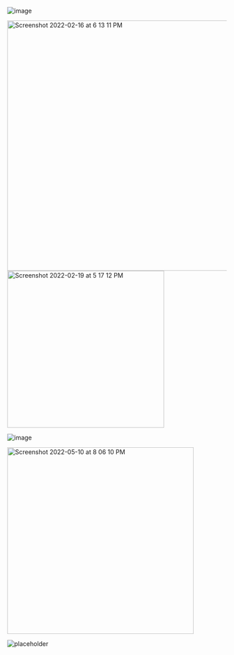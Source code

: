 

![image](https://user-images.githubusercontent.com/77092646/159104642-78136691-7a08-4c14-bf40-c2ac3428a6cf.png)

<img width="574" alt="Screenshot 2022-02-16 at 6 13 11 PM" src="https://user-images.githubusercontent.com/77092646/154266918-83575622-3fc9-4ee6-ad53-1dbf092e9b00.png">

<img width="360" alt="Screenshot 2022-02-19 at 5 17 12 PM" src="https://user-images.githubusercontent.com/77092646/154799461-31fd6930-552a-40d2-8aed-579322efef17.png">

![image](https://user-images.githubusercontent.com/77092646/158541581-197ec71d-9962-431c-8a48-3448c51c4a2e.png)


<img width="428" alt="Screenshot 2022-05-10 at 8 06 10 PM" src="https://user-images.githubusercontent.com/77092646/167654505-370d0878-cb40-48a8-85ca-b8294d121912.png">


![placeholder](https://user-images.githubusercontent.com/77092646/205445288-12e2b071-d064-4073-a7f1-6a6cbeab1be1.png)
